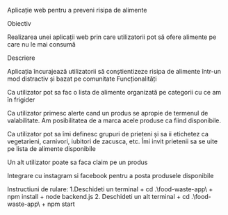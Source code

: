 Aplicație web pentru a preveni risipa de alimente

Obiectiv

Realizarea unei aplicații web prin care utilizatorii pot să ofere alimente pe care nu le mai consumă

Descriere

Aplicația încurajează utilizatorii să conștientizeze risipa de alimente într-un mod distractiv și bazat pe comunitate 
Funcționalități

Ca utilizator pot sa fac o lista de alimente organizată pe categorii cu ce am în frigider

Ca utilizator primesc alerte cand un produs se apropie de termenul de valabilitate. Am posibilitatea de a marca acele produse ca fiind disponibile.

Ca utilizator pot sa îmi definesc grupuri de prieteni și sa ii etichetez ca vegetarieni, carnivori, iubitori de zacusca, etc. Îmi invit prietenii sa se uite pe lista de alimente disponibile

Un alt utilizator poate sa faca claim pe un produs

Integrare cu instagram si facebook pentru a posta produsele disponibile


Instructiuni de rulare:
1.Deschideti un terminal + cd .\food-waste-app\ + npm install + node backend.js
2. Deschideti un alt terminal + cd .\food-waste-app\ + npm start
